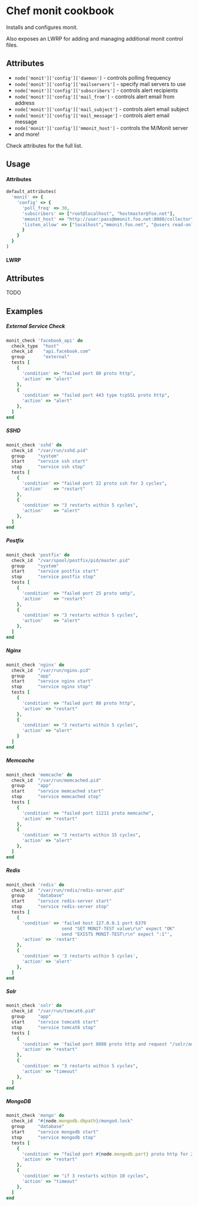Chef monit cookbook
===================
Installs and configures monit.

Also exposes an LWRP for adding and managing additional monit control files.

Attributes
----------
- `node['monit']['config']['daemon']` - controls polling frequency
- `node['monit']['config']['mailservers']` - specify mail servers to use
- `node['monit']['config']['subscribers']` - controls alert recipients
- `node['monit']['config']['mail_from']` - controls alert email from address
- `node['monit']['config']['mail_subject']` - controls alert email subject
- `node['monit']['config']['mail_message']` - controls alert email message
- `node['monit']['config']['mmonit_host']` - controls the M/Monit server
- and more!

Check attributes for the full list.

Usage
-----
#### Attributes
```ruby
default_attributes(
  'monit' => {
    'config' => {
      'poll_freq' => 30,
      'subscribers' => ["root@localhost", "hostmaster@foo.net"],
      'mmonit_host' => "http://user:pass@mmonit.foo.net:8080/collector",
      'listen_allow' => ["localhost","mmonit.foo.net", "@users read-only"],
      }
    }
  }
)
```

#### LWRP

Attributes
----------
  TODO

Examples
--------

##### External Service Check

```ruby
monit_check 'facebook_api' do
  check_type  "host"
  check_id    "api.facebook.com"
  group       "external"
  tests [
    {
      'condition' => "failed port 80 proto http",
      'action' => "alert"
    },
    {
      'condition' => "failed port 443 type tcpSSL proto http",
      'action' => "alert"
    },
  ]
end
```

##### SSHD

```ruby
monit_check 'sshd' do
  check_id  "/var/run/sshd.pid"
  group     "system"
  start     "service ssh start"
  stop      "service ssh stop"
  tests [
    {
      'condition' => "failed port 22 proto ssh for 3 cycles",
      'action'    => "restart"
    },
    {
      'condition' => "3 restarts within 5 cycles",
      'action'    => "alert"
    },
  ]
end
```

##### Postfix

```ruby
monit_check 'postfix' do
  check_id  "/var/spool/postfix/pid/master.pid"
  group     "system"
  start     "service postfix start"
  stop      "service postfix stop"
  tests [
    {
      'condition' => "failed port 25 proto smtp",
      'action'    => "restart"
    },
    {
      'condition' => "3 restarts within 5 cycles",
      'action'    => "alert"
    },
  ]
end
```

##### Nginx

```ruby
monit_check 'nginx' do
  check_id  "/var/run/nginx.pid"
  group     "app"
  start     "service nginx start"
  stop      "service nginx stop"
  tests [
    {
      'condition' => "failed port 80 proto http",
      'action' => "restart"
    },
    {
      'condition' => "3 restarts within 5 cycles",
      'action' => "alert"
    }
  ]
end
```

##### Memcache

```ruby
monit_check 'memcache' do
  check_id  "/var/run/memcached.pid"
  group     "app"
  start     "service memcached start"
  stop      "service memcached stop"
  tests [
    {
      'condition' => "failed port 11211 proto memcache",
      'action' => "restart"
    },
    {
      'condition' => "3 restarts within 15 cycles",
      'action' => "alert"
    },
  ]
end
```

##### Redis

```ruby
monit_check 'redis' do
  check_id  "/var/run/redis/redis-server.pid"
  group     "database"
  start     "service redis-server start"
  stop      "service redis-server stop"
  tests [
    {
      'condition' => 'failed host 127.0.0.1 port 6379 
                     send "SET MONIT-TEST value\r\n" expect "OK" 
                     send "EXISTS MONIT-TEST\r\n" expect ":1"',
      'action' => 'restart'
    },
    {
      'condition' => '3 restarts within 5 cycles',
      'action' => 'alert'
    },
  ]
end
```
##### Solr

```ruby
monit_check 'solr' do
  check_id  "/var/run/tomcat6.pid"
  group     "app"
  start     "service tomcat6 start"
  stop      "service tomcat6 stop"
  tests [
    {
      'condition' => 'failed port 8080 proto http and request "/solr/admin/ping" for 2 cycles',
      'action' => "restart"
    },
    {
      'condition' => "3 restarts within 5 cycles",
      'action' => "timeout"
    },
  ]
end
```

##### MongoDB

```ruby
monit_check 'mongo' do
  check_id  "#{node.mongodb.dbpath}/mongod.lock"
  group     "database"
  start     "service mongodb start"
  stop      "service mongodb stop"
  tests [
    {
      'condition' => "failed port #{node.mongodb.port} proto http for 2 cycles",
      'action' => "restart"
    },
    {
      'condition' => "if 3 restarts within 10 cycles",
      'action' => "timeout"
    },
  ]
end
```
